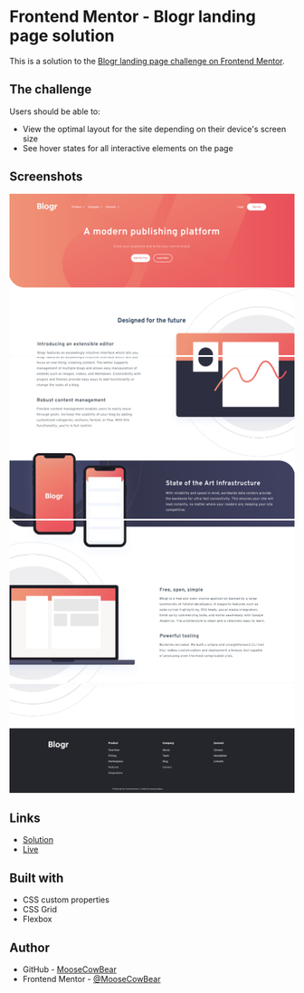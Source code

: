 # Frontend Mentor - Blogr landing page solution

This is a solution to the [Blogr landing page challenge on Frontend Mentor](https://www.frontendmentor.io/challenges/blogr-landing-page-EX2RLAApP).

## The challenge

Users should be able to:

- View the optimal layout for the site depending on their device's screen size
- See hover states for all interactive elements on the page

## Screenshots

![alt text](screenshots/desktop1.png "blogr landing page desktop layout")
![alt text](screenshots/desktop2.png "blogr landing page desktop layout")
![alt text](screenshots/desktop3.png "blogr landing page desktop layout")
![alt text](screenshots/desktop4.png "blogr landing page desktop layout")

## Links

- [Solution](https://github.com/MooseCowBear/frontend-mentor-blogr-landing-page)
- [Live](https://moosecowbear.github.io/frontend-mentor-blogr-landing-page)

## Built with

- CSS custom properties
- CSS Grid
- Flexbox

## Author

- GitHub - [MooseCowBear](https://github.com/MooseCowBear)
- Frontend Mentor - [@MooseCowBear](https://www.frontendmentor.io/profile/MooseCowBear)